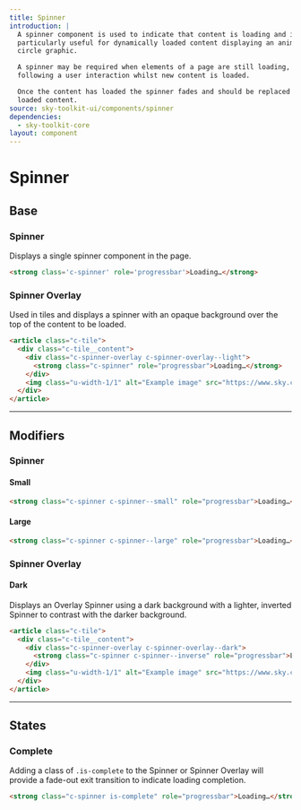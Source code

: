 ```yaml
---
title: Spinner
introduction: |
  A spinner component is used to indicate that content is loading and is
  particularly useful for dynamically loaded content displaying an animated
  circle graphic.

  A spinner may be required when elements of a page are still loading, or
  following a user interaction whilst new content is loaded.

  Once the content has loaded the spinner fades and should be replaced by the
  loaded content.
source: sky-toolkit-ui/components/spinner
dependencies:
  - sky-toolkit-core
layout: component
---
```


# Spinner

## Base

### Spinner

Displays a single spinner component in the page.

```html
<strong class='c-spinner' role='progressbar'>Loading…</strong>
```

### Spinner Overlay

Used in tiles and displays a spinner with an opaque background over the top of
the content to be loaded.

```html { "container": "tile" }
<article class="c-tile">
  <div class="c-tile__content">
    <div class="c-spinner-overlay c-spinner-overlay--light">
      <strong class="c-spinner" role="progressbar">Loading…</strong>
    </div>
    <img class="u-width-1/1" alt="Example image" src="https://www.sky.com/assets/toolkit/docs/spinner/example.gif" />
  </div>
</article>
```

---

## Modifiers

### Spinner

#### Small 

```html
<strong class="c-spinner c-spinner--small" role="progressbar">Loading…</strong>
```

#### Large

```html
<strong class="c-spinner c-spinner--large" role="progressbar">Loading…</strong>
```

### Spinner Overlay

#### Dark

Displays an Overlay Spinner using a dark background with a lighter, inverted
Spinner to contrast with the darker background.

```html { "container": "tile" }
<article class="c-tile">
  <div class="c-tile__content">
    <div class="c-spinner-overlay c-spinner-overlay--dark">
      <strong class="c-spinner c-spinner--inverse" role="progressbar">Loading…</strong>
    </div>
    <img class="u-width-1/1" alt="Example image" src="https://www.sky.com/assets/toolkit/docs/spinner/example.gif" />
  </div>
</article>
```

---

## States

### Complete

Adding a class of `.is-complete` to the Spinner or Spinner Overlay will provide
a fade-out exit transition to indicate loading completion.

```html { "render": false }
<strong class="c-spinner is-complete" role="progressbar">Loading…</strong>
```
